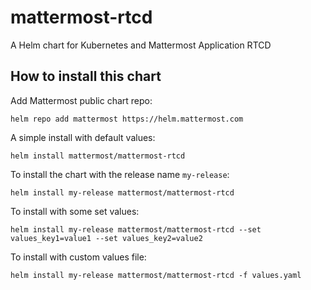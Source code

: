 # mattermost-rtcd

A Helm chart for Kubernetes and Mattermost Application RTCD

## How to install this chart

Add Mattermost public chart repo:

```console
helm repo add mattermost https://helm.mattermost.com
```

A simple install with default values:

```console
helm install mattermost/mattermost-rtcd
```

To install the chart with the release name `my-release`:

```console
helm install my-release mattermost/mattermost-rtcd
```

To install with some set values:

```console
helm install my-release mattermost/mattermost-rtcd --set values_key1=value1 --set values_key2=value2
```

To install with custom values file:

```console
helm install my-release mattermost/mattermost-rtcd -f values.yaml
```
